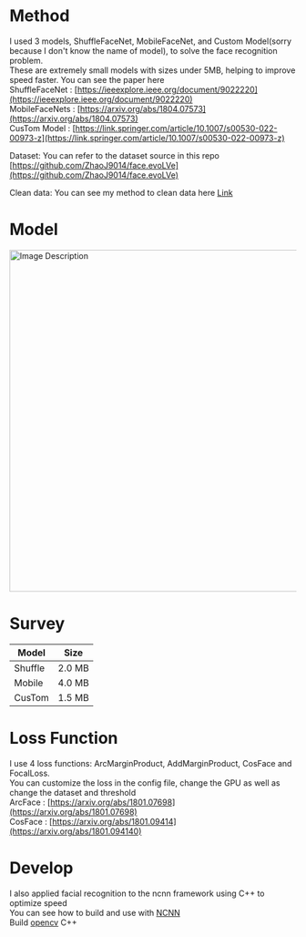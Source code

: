 # Method
I used 3 models, ShuffleFaceNet, MobileFaceNet, and Custom Model(sorry because I don't know the name of model), to solve the face recognition problem. <br>These are extremely small models with sizes under 5MB, helping to improve speed faster. You can see the paper here<br>
ShuffleFaceNet : [https://ieeexplore.ieee.org/document/9022220](https://ieeexplore.ieee.org/document/9022220)<br>
MobileFaceNets : [https://arxiv.org/abs/1804.07573](https://arxiv.org/abs/1804.07573)<br>
CusTom Model : [https://link.springer.com/article/10.1007/s00530-022-00973-z](https://link.springer.com/article/10.1007/s00530-022-00973-z)<br>

Dataset: You can refer to the dataset source in this repo <br>
[https://github.com/ZhaoJ9014/face.evoLVe](https://github.com/ZhaoJ9014/face.evoLVe)

Clean data: You can see my method to clean data here [Link](https://github.com/conggalam12/Face_Recognition_Lightweight/tree/main/clean_data)
# Model

<img src="https://github.com/user-attachments/assets/7f34823b-8070-4eaa-875c-3c353b6b4867" alt="Image Description" width="600" height="auto">


# Survey
| Model | Size | 
|--------|----------|
| Shuffle   | 2.0 MB   |
| Mobile   | 4.0 MB   | 
| CusTom   | 1.5 MB   | 

# Loss Function
I use 4 loss functions: ArcMarginProduct, AddMarginProduct, CosFace and FocalLoss. <br>You can customize the loss in the config file, change the GPU as well as change the dataset and threshold<br>
ArcFace : [https://arxiv.org/abs/1801.07698](https://arxiv.org/abs/1801.07698)<br>
CosFace : [https://arxiv.org/abs/1801.09414](https://arxiv.org/abs/1801.094140)

# Develop
I also applied facial recognition to the ncnn framework using C++ to optimize speed <br />
You can see how to build and use with [NCNN](https://github.com/Tencent/ncnn) <br />
Build [opencv](https://docs.opencv.org/4.x/d7/d9f/tutorial_linux_install.html) C++ <br />

